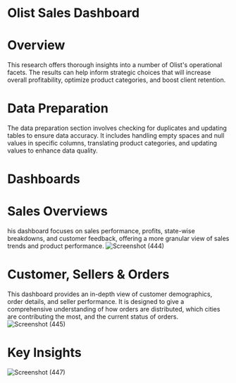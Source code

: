 # Olist Sales Dashboard 

# Overview
This research offers thorough insights into a number of Olist's operational facets. The results can help inform strategic choices that will increase overall profitability, optimize product categories, and boost client retention. 

# Data Preparation
The data preparation section involves checking for duplicates and updating tables to ensure data accuracy. It includes handling empty spaces and null values in specific columns, translating product categories, and updating values to enhance data quality.

# Dashboards
# Sales Overviews
his dashboard focuses on sales performance, profits, state-wise breakdowns, and customer feedback, offering a more granular view of sales trends and product performance.
![Screenshot (444)](https://github.com/user-attachments/assets/2d72bd66-a723-47dd-92b9-f12fbff2010e) 

# Customer, Sellers & Orders 
This dashboard provides an in-depth view of customer demographics, order details, and seller performance. It is designed to give a comprehensive understanding of how orders are distributed, which cities are contributing the most, and the current status of orders.
![Screenshot (445)](https://github.com/user-attachments/assets/7fbd93fd-68ed-4c40-99f1-572063b67752)

# Key Insights 
![Screenshot (447)](https://github.com/user-attachments/assets/85e60377-47a8-4051-a6c1-da5a6969352f)

